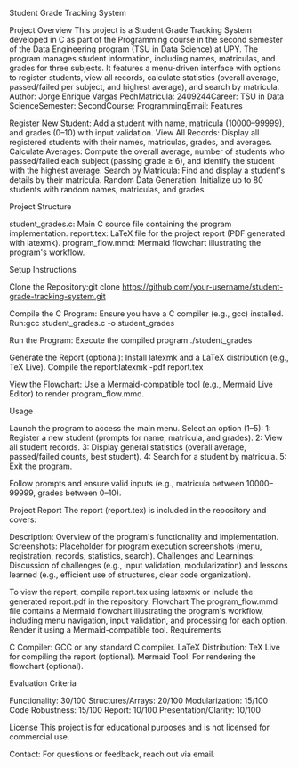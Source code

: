 Student Grade Tracking System

Project Overview
This project is a Student Grade Tracking System developed in C as part of the Programming course in the second semester of the Data Engineering program (TSU in Data Science) at UPY. The program manages student information, including names, matriculas, and grades for three subjects. It features a menu-driven interface with options to register students, view all records, calculate statistics (overall average, passed/failed per subject, and highest average), and search by matricula.
Author: Jorge Enrique Vargas PechMatricula: 2409244Career: TSU in Data ScienceSemester: SecondCourse: ProgrammingEmail: 
Features

Register New Student: Add a student with name, matricula (10000–99999), and grades (0–10) with input validation.
View All Records: Display all registered students with their names, matriculas, grades, and averages.
Calculate Averages: Compute the overall average, number of students who passed/failed each subject (passing grade ≥ 6), and identify the student with the highest average.
Search by Matricula: Find and display a student's details by their matricula.
Random Data Generation: Initialize up to 80 students with random names, matriculas, and grades.

Project Structure

student_grades.c: Main C source file containing the program implementation.
report.tex: LaTeX file for the project report (PDF generated with latexmk).
program_flow.mmd: Mermaid flowchart illustrating the program's workflow.

Setup Instructions

Clone the Repository:git clone https://github.com/your-username/student-grade-tracking-system.git


Compile the C Program:
Ensure you have a C compiler (e.g., gcc) installed.
Run:gcc student_grades.c -o student_grades




Run the Program:
Execute the compiled program:./student_grades




Generate the Report (optional):
Install latexmk and a LaTeX distribution (e.g., TeX Live).
Compile the report:latexmk -pdf report.tex




View the Flowchart:
Use a Mermaid-compatible tool (e.g., Mermaid Live Editor) to render program_flow.mmd.



Usage

Launch the program to access the main menu.
Select an option (1–5):
1: Register a new student (prompts for name, matricula, and grades).
2: View all student records.
3: Display general statistics (overall average, passed/failed counts, best student).
4: Search for a student by matricula.
5: Exit the program.


Follow prompts and ensure valid inputs (e.g., matricula between 10000–99999, grades between 0–10).

Project Report
The report (report.tex) is included in the repository and covers:

Description: Overview of the program's functionality and implementation.
Screenshots: Placeholder for program execution screenshots (menu, registration, records, statistics, search).
Challenges and Learnings: Discussion of challenges (e.g., input validation, modularization) and lessons learned (e.g., efficient use of structures, clear code organization).

To view the report, compile report.tex using latexmk or include the generated report.pdf in the repository.
Flowchart
The program_flow.mmd file contains a Mermaid flowchart illustrating the program's workflow, including menu navigation, input validation, and processing for each option. Render it using a Mermaid-compatible tool.
Requirements

C Compiler: GCC or any standard C compiler.
LaTeX Distribution: TeX Live for compiling the report (optional).
Mermaid Tool: For rendering the flowchart (optional).

Evaluation Criteria

Functionality: 30/100
Structures/Arrays: 20/100
Modularization: 15/100
Code Robustness: 15/100
Report: 10/100
Presentation/Clarity: 10/100

License
This project is for educational purposes and is not licensed for commercial use.

Contact: For questions or feedback, reach out via email.
